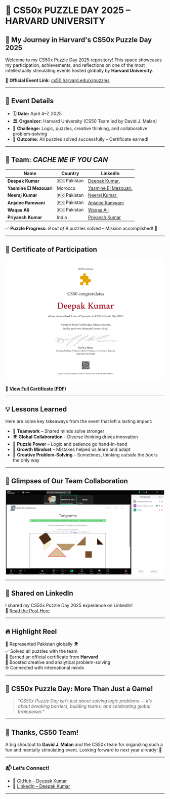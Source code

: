 # 🧠 CS50x PUZZLE DAY 2025 – HARVARD UNIVERSITY

## 🚀 My Journey in **Harvard's CS50x Puzzle Day 2025**

Welcome to my CS50x Puzzle Day 2025 repository! This space showcases my participation, achievements, and reflections on one of the most intellectually stimulating events hosted globally by **Harvard University**.

🔗 **Official Event Link:** [cs50.harvard.edu/x/puzzles](https://cs50.harvard.edu/x/puzzles)

---

## 📅 Event Details

- 🗓️ **Date:** April 4–7, 2025  
- 🏛️ **Organizer:** Harvard University (CS50 Team led by David J. Malan)  
- 🧠 **Challenge:** Logic, puzzles, creative thinking, and collaborative problem-solving  
- 🥇 **Outcome:** All puzzles solved successfully – Certificate earned!

---

## 🧩 Team: *CACHE ME IF YOU CAN*

| Name                     | Country        | LinkedIn |
|--------------------------|----------------|----------|
| **Deepak Kumar**          | 🇵🇰 Pakistan    | [Deepak Kumar.](https://www.linkedin.com/in/deepak-kumar-4aa25219a/) |
| **Yasmine El Mezouari**        | Morocco    | [Yasmine El Mezouari.](https://www.linkedin.com/in/yasmine-el-mezouari/) |
| **Neeraj Kumar**     | 🇵🇰 Pakistan      | [Neeraj Kumar.](https://www.linkedin.com/in/neeraj-kumar-438307291/) |
| **Anjalee Ramwani**| 🇵🇰 Pakistan | [Anjalee Ramwani](https://www.linkedin.com/in/anjalee-ramwani/) |
| **Waqas Ali**| 🇵🇰 Pakistan | [Waqas Ali](https://www.linkedin.com/in/waqas-ali-143a1597/) |
| **Priyansh Kumar**|  India | [Priyansh Kumar](https://www.linkedin.com/in/priyanshkumar18/) |

✅ **Puzzle Progress:** *9 out of 9* puzzles solved – Mission accomplished! 🎉

---

## 🏅 Certificate of Participation

<p align="center">
  <img src="CS50xPuzzleDay2025.png" alt="Certificate" width="500"/>
</p>

🔗 **[View Full Certificate (PDF)](https://certificates.cs50.io/c744f103-514c-492f-8a8c-f06e37a0509a.pdf?size=letter)**


---

## 💡 Lessons Learned

Here are some key takeaways from the event that left a lasting impact:

- 🤝 **Teamwork** – Shared minds solve stronger  
- 🌍 **Global Collaboration** – Diverse thinking drives innovation  
- 🧩 **Puzzle Power** – Logic and patience go hand-in-hand  
- 🚀 **Growth Mindset** – Mistakes helped us learn and adapt  
- 🎨 **Creative Problem-Solving** – Sometimes, thinking *outside the box* is the only way

---

## 📸 Glimpses of Our Team Collaboration

<p align="center">
  <img src="team_Screenshot.png" alt="Team Collaboration Screenshot" width="500"/>
</p>

---

## 🔗 Shared on LinkedIn

I shared my CS50x Puzzle Day 2025 experience on LinkedIn!  
📢 [Read the Post Here](https://www.linkedin.com/feed/update/urn:li:activity:7316847758076731392/)

---

## 🔥 Highlight Reel

💼 Represented Pakistan globally 🌍  
✅ Solved all puzzles with the team  
🏅 Earned an official certificate from **Harvard**  
🧠 Boosted creative and analytical problem-solving  
🌐 Connected with international minds  

---

## 🧩 CS50x Puzzle Day: More Than Just a Game!

> *"CS50x Puzzle Day isn’t just about solving logic problems — it’s about breaking barriers, building teams, and celebrating global brainpower."*

---

## 🙌 Thanks, CS50 Team!

A big shoutout to **David J. Malan** and the CS50x team for organizing such a fun and mentally stimulating event. Looking forward to next year already! 💖

---

### 📬 Let’s Connect!

- 🔗 [GitHub – Deepak Kumar](https://github.com/Deepak-tekchandani)  
- 🔗 [LinkedIn – Deepak Kumar](https://www.linkedin.com/in/deepak-kumar-4aa25219a/)

---
